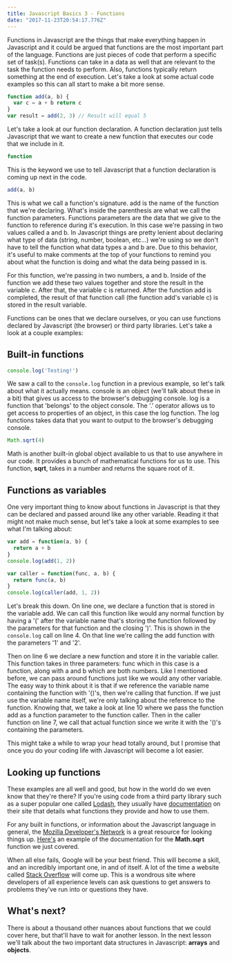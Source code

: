 ```yaml
---
title: Javascript Basics 3 - Functions
date: "2017-11-23T20:54:17.776Z"
---
```


Functions in Javascript are the things that make everything happen in Javascript and it could be argued that functions are the most important part of the language. Functions are just pieces of code that perform a specific set of task(s). Functions can take in a data as well that are relevant to the task the function needs to perform. Also, functions typically return something at the end of execution. Let's take a look at some actual code examples so this can all start to make a bit more sense.

```js
function add(a, b) {
  var c = a + b return c
}
var result = add(2, 3) // Result will equal 5
```

Let's take a look at our function declaration. A function declaration just tells Javascript that we want to create a new function that executes our code that we include in it.

```js
function
```

This is the keyword we use to tell Javascript that a function declaration is coming up next in the code.

```js
add(a, b)
```

This is what we call a function's signature. add is the name of the function that we're declaring. What's inside the parenthesis are what we call the function parameters. Functions parameters are the data that we give to the function to reference during it's execution. In this case we're passing in two values called a and b. In Javascript things are pretty lenient about declaring what type of data (string, number, boolean, etc...) we're using so we don't have to tell the function what data types a and b are. Due to this behavior, it's useful to make comments at the top of your functions to remind you about what the function is doing and what the data being passed in is.

For this function, we're passing in two numbers, a and b. Inside of the function we add these two values together and store the result in the variable c. After that, the variable c is returned. After the function add is completed, the result of that function call (the function add's variable c) is stored in the result variable.

Functions can be ones that we declare ourselves, or you can use functions declared by Javascript (the browser) or third party libraries. Let's take a look at a couple examples:

## Built-in functions

```js
console.log('Testing!')
```

We saw a call to the `console.log` function in a previous example, so let's talk about what it actually means. console is an object (we'll talk about these in a bit) that gives us access to the browser's debugging console. log is a function that 'belongs' to the object console. The '.' operator allows us to get access to properties of an object, in this case the log function. The log functions takes data that you want to output to the browser's debugging console.

```js
Math.sqrt(4)
```

Math is another built-in global object available to us that to use anywhere in our code. It provides a bunch of mathematical functions for us to use. This function, **sqrt**, takes in a number and returns the square root of it.

## Functions as variables

One very important thing to know about functions in Javascript is that they can be declared and passed around like any other variable. Reading it that might not make much sense, but let's take a look at some examples to see what I'm talking about:

```js
var add = function(a, b) {
  return a + b
}
console.log(add(1, 2))

var caller = function(func, a, b) {
  return func(a, b)
}
console.log(caller(add, 1, 2))
```

Let's break this down. On line one, we declare a function that is stored in the variable add. We can call this function like would any normal function by having a '(' after the variable name that's storing the function followed by the parameters for that function and the closing ')'. This is shown in the `console.log` call on line 4. On that line we're calling the add function with the parameters '1' and '2'.

Then on line 6 we declare a new function and store it in the variable caller. This function takes in three parameters: func which in this case is a function, along with a and b which are both numbers. Like I mentioned before, we can pass around functions just like we would any other variable. The easy way to think about it is that if we reference the variable name containing the function with '()'s, then we're calling that function. If we just use the variable name itself, we're only talking about the reference to the function. Knowing that, we take a look at line 10 where we pass the function add as a function parameter to the function caller. Then in the caller function on line 7, we call that actual function since we write it with the '()'s containing the parameters.

This might take a while to wrap your head totally around, but I promise that once you do your coding life with Javascript will become a lot easier.

## Looking up functions

These examples are all well and good, but how in the world do we even know that they're there? If you're using code from a third party library such as a super popular one called [Lodash](https://lodash.com/), they usually have [documentation](https://lodash.com/docs/4.17.4) on their site that details what functions they provide and how to use them.

For any built in functions, or information about the Javascript language in general, the [Mozilla Developer's Network](https://developer.mozilla.org/en-US/docs/Web/JavaScript) is a great resource for looking things up. [Here's](https://developer.mozilla.org/en-US/docs/Web/JavaScript/Reference/Global_Objects/Math/sqrt) an example of the documentation for the **Math.sqrt** function we just covered.

When all else fails, Google will be your best friend. This will become a skill, and an incredibly important one, in and of itself. A lot of the time a website called [Stack Overflow](https://stackoverflow.com) will come up. This is a wondrous site where developers of all experience levels can ask questions to get answers to problems they've run into or questions they have.

## What's next?

There is about a thousand other nuances about functions that we could cover here, but that'll have to wait for another lesson. In the next lesson we'll talk about the two important data structures in Javascript: **arrays** and **objects**.
